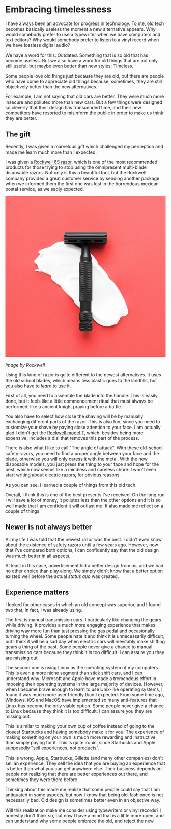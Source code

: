 # Embracing timelessness

I have always been an advocate for progress in technology. To me, old tech becomes basically useless the moment a new alternative appears. Why would somebody prefer to use a typewriter when we have computers and text editors? Why would somebody prefer to listen to a vinyl record when we have lossless digital audio?

We have a word for this: Outdated. Something that is so old that has become useless. But we also have a word for old things that are not only still useful, but maybe even better than new styles: Timeless.

Some people love old things just because they are old, but there are people who have come to appreciate old things because, sometimes, they are still objectively better than the new alternatives.

For example, I am not saying that old cars are better. They were much more insecure and polluted more than new cars. But a few things were designed so cleverly that their design has transcended time, and their new competitors have resorted to misinform the public in order to make us think they are better.

## The gift

Recently, I was given a marvelous gift which challenged my perception and made me learn much more than I expected.

I was given a [Rockwell 6S razor](https://getrockwell.com/products/rockwell-6s), which is one of the most recommended products for those trying to stop using the omnipresent multi-blade disposable razors. Not only is this a beautiful tool, but the Rockwell company provided a great customer service by sending another package when we informed them the first one was lost in the horrendous mexican postal service, as we sadly expected.

![Image by Rockwell](https://raw.githubusercontent.com/alanverdugo/alanverdugo.github.io/master/_posts/embracing_timelessness/rockwell-jet-black-6s.png "Image by Rockwell")

*Image by Rockwell*

Using this kind of razor is quite different to the newest alternatives. It uses the old school blades, which means less plastic goes to the landfills, but you also have to *learn* to use it.

First of all, you need to assemble the blade into the handle. This is easily done, but it feels like a little commencement ritual that must always be performed, like a ancient knight praying before a battle.

You also have to select how close the shaving will be by manually exchanging different parts of the razor. This is also fun, since you need to customize your shave by paying close attention to your face. I am actually glad I didn't get the [Rockwell model T](https://getrockwell.com/products/rockwell-model-t), which, besides being more expensive, includes a dial that removes this part of the process.

There is also what I like to call "The angle of attack". With these old-school safety razors, you need to find a proper angle between your face and the blade, otherwise you will only caress it with the metal. With the new disposable models, you just press the thing to your face and hope for the best, which now seems like a mindless and careless chore. I won't even start writing about electric razors, for obvious reasons.

As you can see, I learned a couple of things from this old tech.

Overall, I think this is one of the best presents I've received. On the long run I will save a lot of money, it pollutes less than the other options and it is so well made that I am confident it will outlast me. It also made me reflect on a couple of things.

## Newer is not always better

All my life I was told that the newest razor was the best. I didn't even know about the existence of safety razors until a few years ago. However, now that I've compared both options, I can confidently say that the old design was much better in all aspects.

At least in this case, advertisement hid a better design from us, and we had no other choice than play along. We simply didn't know that a better option existed well before the actual *status quo* was created.

## Experience matters

I looked for other cases in which an old concept was superior, and I found two that, in fact, I was already using.

The first is manual transmission cars. I particularly like changing the gears while driving. It provides a much more engaging experience that makes driving way more fun than just pressing the gas pedal and occasionally turning the wheel. Some people hate it and think it is unnecessarily difficult, but I think it will be a sad day when electric cars will inevitably make shifting gears a thing of the past. Some people never give a chance to manual transmission cars because they think it is too difficult. I can assure you they are missing out.

The second one is using Linux as the operating system of my computers. This is even a more niche segment than stick shift cars, and I can understand why. Microsoft and Apple have made a tremendous effort in imposing their operating systems in the large majority of devices. However, when I became brave enough to learn to use Unix-like operating systems, I found it was much more user friendly than I expected. From some time ago, Windows, iOS and MacOS have implemented so many anti-features that Linux has become the only viable option. Some people never give a chance to Linux because they think it is too difficult. I can assure you they are missing out.

This is similar to making your own cup of coffee instead of going to the closest Starbucks and having somebody make it for you. The experience of making something on your own is much more rewarding and instructive than simply paying for it. This is quite ironic, since Starbucks and Apple supposedly "[sell experiences, not products](https://www.thestreet.com/personal-finance/apple-starbucks-sell-experiences-not-products-12806098)".

This is wrong. Apple, Starbucks, Gillette (and many other companies) don't sell an experience. They sell the idea that you are buying an experience that is better than what you can get anywhere else. Their business depends on people not realizing that there are better experiences out there, and sometimes they were there before.

Thinking about this made me realize that some people could say that I am antiquated in some aspects, but now I know that being old-fashioned is not necessarily bad. Old design is sometimes better even in an objective way.

Will this realization make me consider using typewriters or vinyl records? I honestly don't think so, but now I have a mind that is a little more open, and can understand why some people embrace the old, and reject the new.
